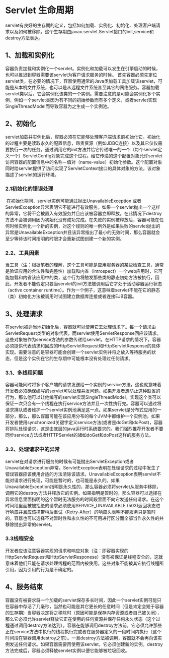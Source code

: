 # Servlet 生命周期



​		servlet有良好的生存期的定义，包括如何加载、实例化、初始化、处理客户端请求以及如何被移除。这个生存期由javax.servlet.Servlet接口的init,service和destroy方法表达。



## 1、加载和实例化
​		容器负责加载和实例化一个servlet。实例化和加载可以发生在引擎启动的时候，也可以推迟到容器需要该servlet为客户请求服务的时候。
首先容器必须先定位servlet类，在必要的情况下，容器使用通常的Java类加载工具加载该servlet，可能是从本机文件系统，也可以是从远程文件系统甚至其它的网络服务。容器加载servlet类以后，它会实例化该类的一个实例。需要注意的是可能会实例化多个实例，例如一个servlet类因为有不同的初始参数而有多个定义，或者servlet实现SingleThreadModel而导致容器为之生成一个实例池。

## 2、初始化
​		servlet加载并实例化后，容器必须在它能够处理客户端请求前初始化它。初始化的过程主要是读取永久的配置信息，昂贵资源（例如JDBC连接）以及其它仅仅需要执行一次的任务。通过调用它的init方法并给它传递唯一的一个（每个servlet定义一个）ServletConfig对象完成这个过程。给它传递的这个配置对象允许servlet访问容器的配置信息中的名称－值对（name-value）初始化参数。这个配置对象同时给servlet提供了访问实现了ServletContext接口的具体对象的方法，该对象描述了servlet的运行环境。



### 2.1初始化的错误处理
​		在初始化期间，servlet实例可能通过抛出UnavailableException 或者 ServletException异常表明它不能进行有效服务。如果一个servlet抛出一个这样的异常，它将不会被置入有效服务并且应该被容器立即释放。在此情况下destroy方法不会被调用因为初始化没有成功完成。在失败的实例被释放后，容器可能在任何时候实例化一个新的实例，对这个规则的唯一例外是如果失败的servlet抛出的异常是UnavailableException并且该异常指出了最小的无效时间，那么容器就会至少等待该时间指明的时限才会重新试图创建一个新的实例。



### 2.2、工具因素
​		当工具（注：根据笔者的理解，这个工具可能是应用服务器的某些检查工具，通常是验证应用的合法性和完整性）加载和内省（introspect）一个web应用时，它可能加载和内省该应用中的类，这个行为将触发那些类的静态初始方法被执行，因此，开发者不能假定只要当servlet的init方法被调用后它才处于活动容器运行状态（active container runtime）。作为一个例子，这意味着servlet不能在它的静态（类）初始化方法被调用时试图建立数据库连接或者连接EJB容器。



## 3、处理请求
​		在servlet被适当地初始化后，容器就可以使用它去处理请求了。每一个请求由ServletRequest类型的对象代表，而servlet使用ServletResponse回应该请求。这些对象被作为service方法的参数传递给servlet。在HTTP请求的情况下，容器必须提供代表请求和回应的HttpServletRequest和HttpServletResponse的具体实现。需要注意的是容器可能会创建一个servlet实例并将之放入等待服务的状态，但是这个实例在它的生存期中可能根本没有处理过任何请求。



### 3.1、多线程问题
​		容器可能同时将多个客户端的请求发送给一个实例的service方法，这也就意味着开发者必须确保编写的servlet可以处理并发问题。如果开发者想防止这种缺省的行为，那么他可以让他编写的servlet实现SingleThreadModel。实现这个类可以保证一次只会有一个线程在执行service方法并且一次性执行完。容器可以通过将请求排队或者维护一个servlet实例池满足这一点。如果servlet是分布式应用的一部分，那么，那么容器可能在该应用分布的每个JVM中都维护一个实例池。如果开发者使用synchronized关键字定义service方法(或者是doGet和doPost)，容器将排队处理请求，这是由底层的java运行时系统要求的。我们强烈推荐开发者不要同步service方法或者HTTPServlet的诸如doGet和doPost这样的服务方法。



### 3.2、处理请求中的异常
​		servlet在对请求进行服务的时候有可能抛出ServletException或者UnavailableException异常。ServletException表明在处理请求的过程中发生了错误容器应该使用合适的方法清除该请求。UnavailableException表明servlet不能对请求进行处理，可能是暂时的，也可能是永久的。如果UnavailableException指明是永久性的，那么容器必须将servlet从服务中移除，调用它的destroy方法并释放它的实例。如果指明是暂时的，那么容器可以选择在异常信息里面指明的这个暂时无法服务的时间段里面不向它发送任何请求。在这个时间段里面被被拒绝的请求必须使用SERVICE_UNAVAILABLE (503)返回状态进行响应并且应该携带稍后重试（Retry-After）的响应头表明不能服务只是暂时的。容器也可以选择不对暂时性和永久性的不可用进行区分而全部当作永久性的并移除抛出异常的servlet。



### 3.3线程安全
​		开发者应该注意容器实现的请求和响应对象（注：即容器实现的HttpServletRequest和HttpServletResponese）没有被保证是线程安全的，这就意味着他们只能在请求处理线程的范围内被使用，这些对象不能被其它执行线程所引用，因为引用的行为是不确定的。



## 4、服务结束
​		容器没有被要求将一个加载的servlet保存多长时间，因此一个servlet实例可能只在容器中存活了几毫秒，当然也可能是其它更长的任意时间（但是肯定会短于容器的生存期）当容器决定将之移除时（原因可能是保存内存资源或者自己被关闭），那么它必须允许servlet释放它正在使用的任何资源并保存任何永久状态（这个过程通过调用destroy方法达到）。容器在能够调用destroy方法前，它必须允许那些正在service方法中执行的线程执行完或者在服务器定义的一段时间内执行（这个时间段在容器调用destroy之前）。一旦destroy方法被调用，容器就不会再向该实例发送任何请求。如果容器需要再使用该servlet，它必须创建新的实例。destroy方法完成后，容器必须释放servlet实例以便它能够被垃圾回收。  